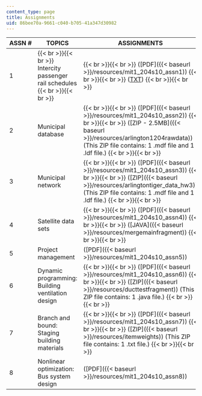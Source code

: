 ```yaml
---
content_type: page
title: Assignments
uid: 86bee70a-9661-c040-b705-41a347d30982
---
```


| ASSN # | TOPICS | ASSIGNMENTS |
| --- | --- | --- |
| 1 |  {{< br >}}{{< br >}} Intercity passenger rail schedules {{< br >}}{{< br >}}  |  {{< br >}}{{< br >}} ([PDF]({{< baseurl >}}/resources/mit1_204s10_assn1)) {{< br >}}{{< br >}} ([TXT](/courses/civil-and-environmental-engineering/1-204-computer-algorithms-in-systems-engineering-spring-2010/assignments/acela.txt)) {{< br >}}{{< br >}}  |
| 2 | Municipal database |  {{< br >}}{{< br >}} ([PDF]({{< baseurl >}}/resources/mit1_204s10_assn2)) {{< br >}}{{< br >}} ([ZIP - 2.5MB]({{< baseurl >}}/resources/arlington1204rawdata)) (This ZIP file contains: 1 .mdf file and 1 .ldf file.) {{< br >}}{{< br >}}  |
| 3 | Municipal network |  {{< br >}}{{< br >}} ([PDF]({{< baseurl >}}/resources/mit1_204s10_assn3)) {{< br >}}{{< br >}} ([ZIP]({{< baseurl >}}/resources/arlingtontiger_data_hw3)) (This ZIP file contains: 1 .mdf file and 1 .ldf file.) {{< br >}}{{< br >}}  |
| 4 | Satellite data sets |  {{< br >}}{{< br >}} ([PDF]({{< baseurl >}}/resources/mit1_204s10_assn4)) {{< br >}}{{< br >}} ([JAVA]({{< baseurl >}}/resources/mergemainfragment)) {{< br >}}{{< br >}}  |
| 5 | Project management | ([PDF]({{< baseurl >}}/resources/mit1_204s10_assn5)) |
| 6 | Dynamic programming: Building ventilation design |  {{< br >}}{{< br >}} ([PDF]({{< baseurl >}}/resources/mit1_204s10_assn6)) {{< br >}}{{< br >}} ([ZIP]({{< baseurl >}}/resources/ducttestfragment)) (This ZIP file contains: 1 .java file.) {{< br >}}{{< br >}}  |
| 7 | Branch and bound: Staging building materials |  {{< br >}}{{< br >}} ([PDF]({{< baseurl >}}/resources/mit1_204s10_assn7)) {{< br >}}{{< br >}} ([ZIP]({{< baseurl >}}/resources/itemweights)) (This ZIP file contains: 1 .txt file.) {{< br >}}{{< br >}}  |
| 8 | Nonlinear optimization: Bus system design | ([PDF]({{< baseurl >}}/resources/mit1_204s10_assn8))